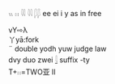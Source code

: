 𓏭 𓏮 𓇌 𓇋𓇋 𓆄𓆄 ee ei i y as in free  

vY⇨λ  
丫yā:fork  
¨ double yodh yuw judge law  
dvy duo zwei [𓇋](𓇋)   suffix -ty  
T+𓏮=TWO亚 II  